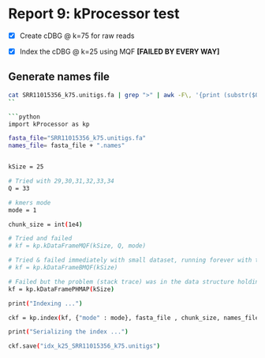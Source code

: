 # **Report 9: kProcessor test**



- [x] Create cDBG @ k=75 for raw reads
- [x] Index the cDBG  @ k=25 using MQF **[FAILED BY EVERY WAY]**


## Generate names file

```bash
cat SRR11015356_k75.unitigs.fa | grep ">" | awk -F\, '{print (substr($0,2))"\t"substr($0,2,1)}' > SRR11015356_k75.unitigs.fa.names
``  

```python
import kProcessor as kp

fasta_file="SRR11015356_k75.unitigs.fa"
names_file= fasta_file + ".names"


kSize = 25

# Tried with 29,30,31,32,33,34
Q = 33

# kmers mode
mode = 1

chunk_size = int(1e4)

# Tried and failed
# kf = kp.kDataFrameMQF(kSize, Q, mode)

# Tried & failed immediately with small dataset, running forever with the large dataset.
# kf = kp.kDataFrameBMQF(kSize)

# Failed but the problem (stack trace) was in the data structure holding the colors.
kf = kp.kDataFramePHMAP(kSize)

print("Indexing ...")

ckf = kp.index(kf, {"mode" : mode}, fasta_file , chunk_size, names_file)

print("Serializing the index ...")

ckf.save("idx_k25_SRR11015356_k75.unitigs")

```
